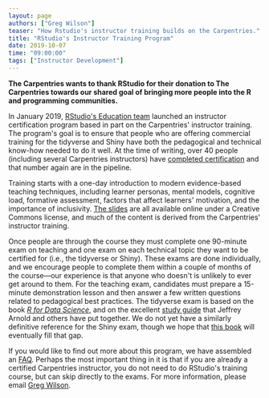 ```yaml
---
layout: page
authors: ["Greg Wilson"]
teaser: "How Rstudio's instructor training builds on the Carpentries."
title: "RStudio's Instructor Training Program"
date: 2019-10-07
time: "09:00:00"
tags: ["Instructor Development"]
---
```


**The Carpentries wants to thank RStudio for their donation to The Carpentries towards our shared goal of bringing more people into the R and programming communities.**

In January 2019,
[RStudio's Education team][rstudio-education] launched an instructor certification program
based in part on the Carpentries' instructor training.
The program's goal is to ensure that people who are offering commercial training for the tidyverse and Shiny
have both the pedagogical and technical know-how needed to do it well.
At the time of writing,
over 40 people (including several Carpentries instructors) have [completed certification][directory]
and that number again are in the pipeline.

Training starts with a one-day introduction to modern evidence-based teaching techniques,
including learner personas,
mental models,
cognitive load,
formative assessment,
factors that affect learners' motivation,
and the importance of inclusivity.
[The slides][slides] are all available online under a Creative Commons license,
and much of the content is derived from the Carpentries' instructor training.

Once people are through the course
they must complete one 90-minute exam on teaching
and one exam on each technical topic they want to be certified for (i.e., the tidyverse or Shiny).
These exams are done individually,
and we encourage people to complete them within a couple of months of the course—our experience is that
anyone who doesn't is unlikely to ever get around to them.
For the teaching exam,
candidates must prepare a 15-minute demonstration lesson
and then answer a few written questions related to pedagogical best practices.
The tidyverse exam is based on the book [*R for Data Science*][r4ds],
and on the excellent [study guide][r4ds-solutions] that Jeffrey Arnold and others have put together.
We do not yet have a similarly definitive reference for the Shiny exam,
though we hope that [this book][shiny-book] will eventually fill that gap.

If you would like to find out more about this program,
we have assembled an [FAQ][faq].
Perhaps the most important thing in it is that
if you are already a certified Carpentries instructor,
you do not need to do RStudio's training course,
but can skip directly to the exams.
For more information,
please email [Greg Wilson](mailto:greg.wilson@rstudio.com).

[directory]: http://education.rstudio.com/trainers/
[faq]: https://education.rstudio.com/trainers/#faq
[r4ds]: https://r4ds.had.co.nz/
[r4ds-solutions]: https://jrnold.github.io/r4ds-exercise-solutions/
[rstudio-education]: http://education.rstudio.com/
[shiny-book]: https://mastering-shiny.org/
[slides]: https://drive.google.com/drive/folders/13ohFt3D0EJ5PDbMaWTxnHH-hwA7G0IvY

